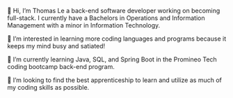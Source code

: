 👋 Hi, I’m Thomas Le a back-end software developer working on becoming full-stack. I currently have a Bachelors in Operations and Information Management with a
minor in Information Technology.

👀 I’m interested in learning more coding languages and programs because it keeps my mind busy and satiated!

🌱 I’m currently learning Java, SQL, and Spring Boot in the Promineo Tech coding bootcamp back-end program.

💞️ I’m looking to find the best apprenticeship to learn and utilize as much of my coding skills as possible.

<!---
AkemiTCGyt/AkemiTCGyt is a ✨ special ✨ repository because its `README.md` (this file) appears on your GitHub profile.
You can click the Preview link to take a look at your changes.
--->
